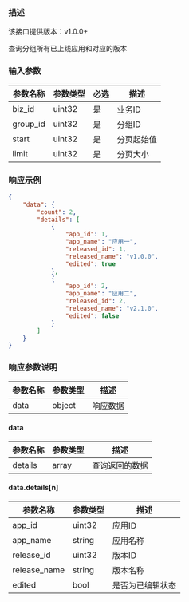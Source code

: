### 描述
该接口提供版本：v1.0.0+


查询分组所有已上线应用和对应的版本

### 输入参数
| 参数名称     | 参数类型     | 必选   | 描述             |
| ------------ | ------------ | ------ | ---------------- |
| biz_id      | uint32      | 是     | 业务ID     |
| group_id    | uint32      | 是     | 分组ID     |
| start       | uint32      | 是     | 分页起始值  |
| limit       | uint32      | 是     | 分页大小    |

### 响应示例
```json
{
    "data": {
        "count": 2,
        "details": [
            {
                "app_id": 1,
                "app_name": "应用一",
                "released_id": 1,
                "released_name": "v1.0.0",
                "edited": true
            },
            {
                "app_id": 2,
                "app_name": "应用二",
                "released_id": 2,
                "released_name": "v2.1.0",
                "edited": false
            }
        ]
    }
}
```

### 响应参数说明

| 参数名称 | 参数类型 | 描述     |
| -------- | -------- | -------- |
| data     | object   | 响应数据 |

#### data
| 参数名称     | 参数类型   | 描述                           |
| ------------ | ---------- | ------------------------------ |
|      details      |      array      |             查询返回的数据                  |

#### data.details[n]
| 参数名称     | 参数类型   | 描述                           |
| ------------ | ---------- | ------------------------------ |
| app_id       | uint32       | 应用ID |
| app_name     | string       | 应用名称 |
| release_id   | uint32       | 版本ID |
| release_name | string       | 版本名称 |
| edited       | bool         | 是否为已编辑状态 |